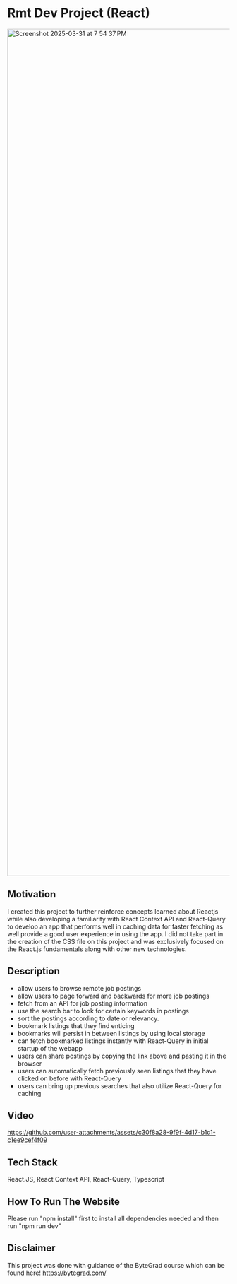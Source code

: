 # Rmt Dev Project (React)

<img width="1918" alt="Screenshot 2025-03-31 at 7 54 37 PM" src="https://github.com/user-attachments/assets/4bae076f-1dec-4cd0-854e-4971fed2c086" />

## Motivation

I created this project to further reinforce concepts learned about Reactjs while also developing a familiarity with React Context API and React-Query to develop an app that performs well in caching data for faster fetching as well provide a good user experience in using the app. I did not take part in the creation of the CSS file on this project and was exclusively focused on the React.js fundamentals along with other new technologies.

## Description

- allow users to browse remote job postings
- allow users to page forward and backwards for more job postings
- fetch from an API for job posting information
- use the search bar to look for certain keywords in postings
- sort the postings according to date or relevancy.
- bookmark listings that they find enticing
- bookmarks will persist in between listings by using local storage
- can fetch bookmarked listings instantly with React-Query in initial startup of the webapp
- users can share postings by copying the link above and pasting it in the browser
- users can automatically fetch previously seen listings that they have clicked on before with React-Query
- users can bring up previous searches that also utilize React-Query for caching

## Video

https://github.com/user-attachments/assets/c30f8a28-9f9f-4d17-b1c1-c1ee9cef4f09

## Tech Stack

React.JS, React Context API, React-Query, Typescript

## How To Run The Website

Please run "npm install" first to install all dependencies needed and then run "npm run dev"

## Disclaimer
 
This project was done with guidance of the ByteGrad course which can be found here! https://bytegrad.com/

